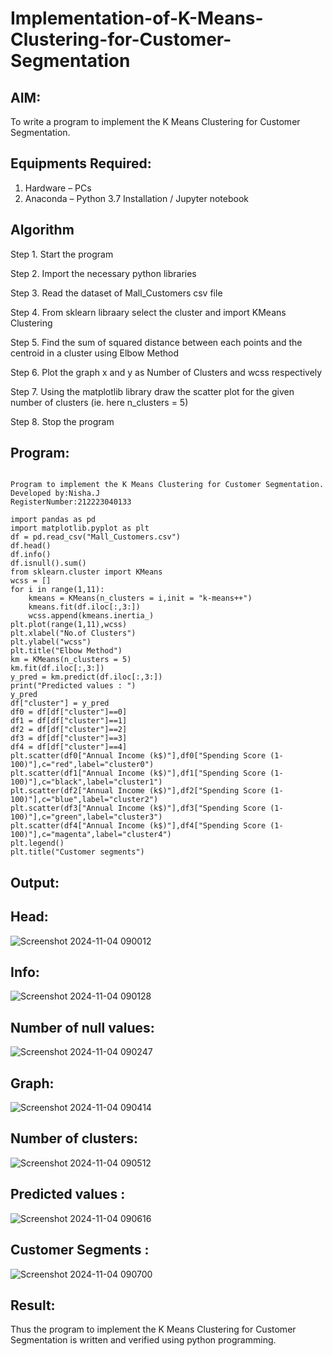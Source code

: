 # Implementation-of-K-Means-Clustering-for-Customer-Segmentation

## AIM:
To write a program to implement the K Means Clustering for Customer Segmentation.

## Equipments Required:
1. Hardware – PCs
2. Anaconda – Python 3.7 Installation / Jupyter notebook

## Algorithm
Step 1. Start the program

Step 2. Import the necessary python libraries

Step 3. Read the dataset of Mall_Customers csv file

Step 4. From sklearn libraary select the cluster and import KMeans Clustering

Step 5. Find the sum of squared distance between each points and the centroid in a cluster using Elbow Method

Step 6. Plot the graph x and y as Number of Clusters and wcss respectively

Step 7. Using the matplotlib library draw the scatter plot for the given number of clusters (ie. here n_clusters = 5)

Step 8. Stop the program 

## Program:
```

Program to implement the K Means Clustering for Customer Segmentation.
Developed by:Nisha.J
RegisterNumber:212223040133  

```
```
import pandas as pd
import matplotlib.pyplot as plt
df = pd.read_csv("Mall_Customers.csv")
df.head()
df.info()
df.isnull().sum()
from sklearn.cluster import KMeans
wcss = []
for i in range(1,11):
    kmeans = KMeans(n_clusters = i,init = "k-means++")
    kmeans.fit(df.iloc[:,3:])
    wcss.append(kmeans.inertia_)
plt.plot(range(1,11),wcss)
plt.xlabel("No.of Clusters")
plt.ylabel("wcss")
plt.title("Elbow Method")
km = KMeans(n_clusters = 5)
km.fit(df.iloc[:,3:])
y_pred = km.predict(df.iloc[:,3:])
print("Predicted values : ")
y_pred
df["cluster"] = y_pred
df0 = df[df["cluster"]==0]
df1 = df[df["cluster"]==1]
df2 = df[df["cluster"]==2]
df3 = df[df["cluster"]==3]
df4 = df[df["cluster"]==4]
plt.scatter(df0["Annual Income (k$)"],df0["Spending Score (1-100)"],c="red",label="cluster0")
plt.scatter(df1["Annual Income (k$)"],df1["Spending Score (1-100)"],c="black",label="cluster1")
plt.scatter(df2["Annual Income (k$)"],df2["Spending Score (1-100)"],c="blue",label="cluster2")
plt.scatter(df3["Annual Income (k$)"],df3["Spending Score (1-100)"],c="green",label="cluster3")
plt.scatter(df4["Annual Income (k$)"],df4["Spending Score (1-100)"],c="magenta",label="cluster4")
plt.legend()
plt.title("Customer segments")
```

## Output:
## Head:
![Screenshot 2024-11-04 090012](https://github.com/user-attachments/assets/0ac8af05-e467-42c6-a2b9-2029da3c1cd6)

## Info:
![Screenshot 2024-11-04 090128](https://github.com/user-attachments/assets/162ebf9a-bf20-4425-b86c-755f5d79f76d)

## Number of null values:
![Screenshot 2024-11-04 090247](https://github.com/user-attachments/assets/bd96034b-0119-4f27-8dfc-61b954f61040)

## Graph:
![Screenshot 2024-11-04 090414](https://github.com/user-attachments/assets/f2773a89-de9e-4597-b711-3dddde60f3aa)

## Number of clusters:
![Screenshot 2024-11-04 090512](https://github.com/user-attachments/assets/3d04b8c8-5a43-476a-91e4-f3745a85295c)

## Predicted values :
![Screenshot 2024-11-04 090616](https://github.com/user-attachments/assets/1fa45c6c-c2dc-456d-930c-7841dc49281e)

## Customer Segments :
![Screenshot 2024-11-04 090700](https://github.com/user-attachments/assets/d439ffca-40a1-4773-8a09-e67b32059a54)

## Result:
Thus the program to implement the K Means Clustering for Customer Segmentation is written and verified using python programming.
